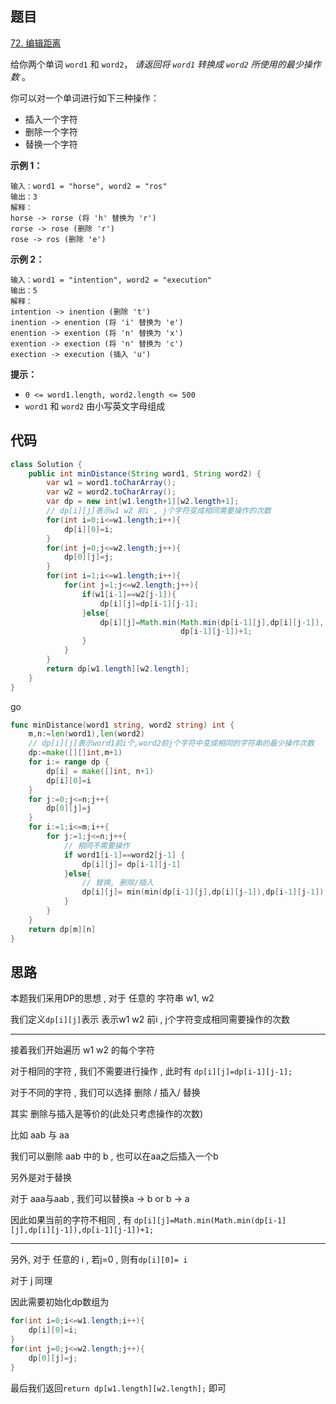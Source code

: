 ## 题目

[72. 编辑距离](https://leetcode.cn/problems/edit-distance/)

给你两个单词 `word1` 和 `word2`， *请返回将 `word1` 转换成 `word2` 所使用的最少操作数* 。

你可以对一个单词进行如下三种操作：

- 插入一个字符
- 删除一个字符
- 替换一个字符

 

**示例 1：**

```
输入：word1 = "horse", word2 = "ros"
输出：3
解释：
horse -> rorse (将 'h' 替换为 'r')
rorse -> rose (删除 'r')
rose -> ros (删除 'e')
```

**示例 2：**

```
输入：word1 = "intention", word2 = "execution"
输出：5
解释：
intention -> inention (删除 't')
inention -> enention (将 'i' 替换为 'e')
enention -> exention (将 'n' 替换为 'x')
exention -> exection (将 'n' 替换为 'c')
exection -> execution (插入 'u')
```

 

**提示：**

- `0 <= word1.length, word2.length <= 500`
- `word1` 和 `word2` 由小写英文字母组成

## 代码

```java
class Solution {
    public int minDistance(String word1, String word2) {
        var w1 = word1.toCharArray();
        var w2 = word2.toCharArray();
        var dp = new int[w1.length+1][w2.length+1];
        // dp[i][j]表示w1 w2 前i , j个字符变成相同需要操作的次数
        for(int i=0;i<=w1.length;i++){
            dp[i][0]=i;
        }
        for(int j=0;j<=w2.length;j++){
            dp[0][j]=j;
        }
        for(int i=1;i<=w1.length;i++){
            for(int j=1;j<=w2.length;j++){
                if(w1[i-1]==w2[j-1]){
                    dp[i][j]=dp[i-1][j-1];
                }else{
                    dp[i][j]=Math.min(Math.min(dp[i-1][j],dp[i][j-1]),
                                      dp[i-1][j-1])+1;
                }
            }
        }
        return dp[w1.length][w2.length];
    }
}
```

go

```go
func minDistance(word1 string, word2 string) int {
    m,n:=len(word1),len(word2)
    // dp[i][j]表示word1前i个,word2前j个字符中变成相同的字符串的最少操作次数
    dp:=make([][]int,m+1)
    for i:= range dp {
        dp[i] = make([]int, n+1)
        dp[i][0]=i
    }
    for j:=0;j<=n;j++{
        dp[0][j]=j
    }
    for i:=1;i<=m;i++{
        for j:=1;j<=n;j++{
            // 相同不需要操作
            if word1[i-1]==word2[j-1] {
                dp[i][j]= dp[i-1][j-1]
            }else{
                // 替换, 删除/插入
                dp[i][j]= min(min(dp[i-1][j],dp[i][j-1]),dp[i-1][j-1]) +1
            }
        }
    }
    return dp[m][n]
}

```



## 思路

本题我们采用DP的思想 , 对于 任意的 字符串 w1, w2

我们定义`dp[i][j]`表示 表示w1 w2 前i , j个字符变成相同需要操作的次数

---

接着我们开始遍历 w1 w2 的每个字符 

对于相同的字符 , 我们不需要进行操作 , 此时有 `dp[i][j]=dp[i-1][j-1];`

对于不同的字符 , 我们可以选择 删除  / 插入/ 替换

其实 删除与插入是等价的(此处只考虑操作的次数)

比如 aab 与 aa

我们可以删除 aab 中的 b , 也可以在aa之后插入一个b

另外是对于替换 

对于 aaa与aab , 我们可以替换a -> b  or b -> a

因此如果当前的字符不相同 , 有 `dp[i][j]=Math.min(Math.min(dp[i-1][j],dp[i][j-1]),dp[i-1][j-1])+1;`

---

另外, 对于 任意的 i , 若j=0 , 则有`dp[i][0]= i`

对于 j 同理

因此需要初始化dp数组为

```java
for(int i=0;i<=w1.length;i++){
    dp[i][0]=i;
}
for(int j=0;j<=w2.length;j++){
    dp[0][j]=j;
}
```

最后我们返回`return dp[w1.length][w2.length];` 即可

​	
